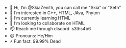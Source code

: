 - 👋 Hi, I’m @SkiaZenith, you can call me "Skia" or "Seth"
- 👀 I’m interested in C++, HTML, JAva, Phyton
- 🌱 I’m currently learning HTML
- 💞️ I’m looking to collaborate on HTML
- 📫 Reach me through discord: s3ths4b6
- 😄 Pronouns: He/Him
- ⚡ Fun fact: 99.99% Dead

<!---
SkiaZenith/SkiaZenith is a ✨ special ✨ repository because its `README.md` (this file) appears on your GitHub profile.
You can click the Preview link to take a look at your changes.
--->
